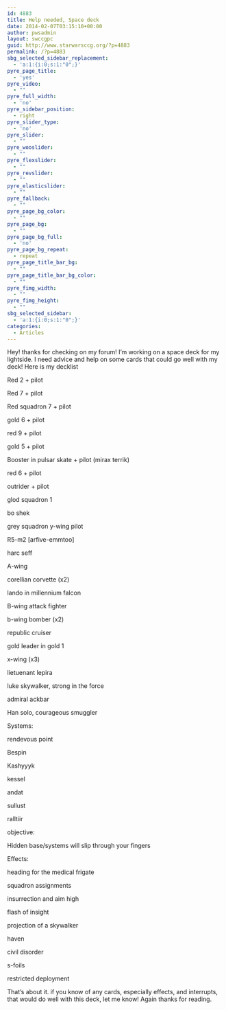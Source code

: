 ```yaml
---
id: 4883
title: Help needed, Space deck
date: 2014-02-07T03:15:10+00:00
author: pwsadmin
layout: swccgpc
guid: http://www.starwarsccg.org/?p=4883
permalink: /?p=4883
sbg_selected_sidebar_replacement:
  - 'a:1:{i:0;s:1:"0";}'
pyre_page_title:
  - 'yes'
pyre_video:
  - ""
pyre_full_width:
  - 'no'
pyre_sidebar_position:
  - right
pyre_slider_type:
  - 'no'
pyre_slider:
  - ""
pyre_wooslider:
  - ""
pyre_flexslider:
  - ""
pyre_revslider:
  - ""
pyre_elasticslider:
  - ""
pyre_fallback:
  - ""
pyre_page_bg_color:
  - ""
pyre_page_bg:
  - ""
pyre_page_bg_full:
  - 'no'
pyre_page_bg_repeat:
  - repeat
pyre_page_title_bar_bg:
  - ""
pyre_page_title_bar_bg_color:
  - ""
pyre_fimg_width:
  - ""
pyre_fimg_height:
  - ""
sbg_selected_sidebar:
  - 'a:1:{i:0;s:1:"0";}'
categories:
  - Articles
---
```

Hey! thanks for checking on my forum! I&#8217;m working on a space deck for my lightside. I need advice and help on some cards that could go well with my deck! Here is my decklist

Red 2 + pilot

Red 7 + pilot

Red squadron 7 + pilot

gold 6 + pilot

red 9 + pilot

gold 5 + pilot

Booster in pulsar skate + pilot (mirax terrik)

red 6 + pilot

outrider + pilot

glod squadron 1

bo shek

grey squadron y-wing pilot

R5-m2 [arfive-emmtoo]

harc seff

A-wing

corellian corvette (x2)

lando in millennium falcon

B-wing attack fighter

b-wing bomber (x2)

republic cruiser

gold leader in gold 1

x-wing (x3)

lietuenant lepira

luke skywalker, strong in the force

admiral ackbar

Han solo, courageous smuggler

Systems:

rendevous point

Bespin

Kashyyyk

kessel

andat

sullust

ralltiir

objective:

Hidden base/systems will slip through your fingers

Effects:

heading for the medical frigate

squadron assignments

insurrection and aim high

flash of insight

projection of a skywalker

haven

civil disorder

s-foils

restricted deployment

That&#8217;s about it. if you know of any cards, especially effects, and interrupts, that would do well with this deck, let me know! Again thanks for reading.